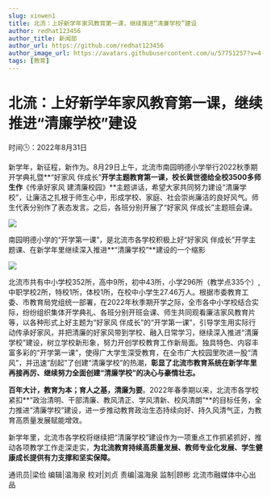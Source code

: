 ```yaml
---
slug: xinwen1
title: 北流：上好新学年家风教育第一课，继续推进“清廉学校”建设
author: redhat123456
author_title: 新闻部
author_url: https://github.com/redhat123456
author_image_url: https://avatars.githubusercontent.com/u/57751257?v=4
tags: [教育]
---
```

# 北流：上好新学年家风教育第一课，继续推进“清廉学校”建设

时间🕒：2022年8月31日

新学年，新征程，新作为。8月29日上午，北流市南园明德小学举行2022秋季期开学典礼暨**“好家风 伴成长”**开学主题教育第一课，校长黄世德给全校3500多师生作**《传承好家风 建清廉校园》**主题讲话，希望大家共同努力建设“清廉学校”，让廉洁之扎根于师生心中，形成学校、家庭、社会崇尚廉洁的良好风气。师生代表分别作了表态发言。之后，各班分别开展了“好家风 伴成长”主题班会课。

![](https://gusteau-prod.xinhuaapp.com/material/original/image/2022/08/31/Y5i2wAwC_1661933456404.jpg?x-oss-process=image/format,jpg/crop,x_0,y_0,w_2400,h_1440/quality,q_80/resize,w_750/watermark,image_bWVkaWFjbG91ZC93YXRlcm1hcmsvMTUvMTEwMTQ3LnBuZz94LW9zcy1wcm9jZXNzPWltYWdlL3Jlc2l6ZSxQXzMwIA,t_80,g_se,x_10,y_10)

南园明德小学的“开学第一课”，是北流市各学校积极上好“好家风 伴成长”开学主题课、在新学年里继续深入推进**“清廉学校”**建设的一个缩影

![](https://gusteau-prod.xinhuaapp.com/material/original/image/2022/08/31/b1ZOrVDP_1661933468096.jpg?x-oss-process=image/format,jpg/crop,x_0,y_160,w_2400,h_1440/quality,q_80/resize,w_750/watermark,image_bWVkaWFjbG91ZC93YXRlcm1hcmsvMTUvMTEwMTQ3LnBuZz94LW9zcy1wcm9jZXNzPWltYWdlL3Jlc2l6ZSxQXzMwIA,t_80,g_se,x_10,y_10)

北流市共有中小学校352所，高中9所，初中43所，小学296所（教学点335个）,中职学校2所，特校1所，体校1所，在校中小学生27.46万人。根据市委教育工委、市教育局党组统一部署，在2022年秋季期开学之际，全市各中小学校结合实际，纷纷组织集体开学典礼、各班分别开班会课、师生共同观看廉洁家风教育片等，以各种形式上好主题为“好家风 伴成长”的“开学第一课”，引导学生用实际行动传承好家风，并把清廉的好家风带到学校、融入日常学习，继续深入推进“清廉学校”建设，树立学校新形象，努力开创学校教育工作新局面。独具特色、内容丰富多彩的“开学第一课”，使得广大学生深受教育，在全市广大校园里吹进一股“清风”，并迅速“刮起”了创建“清廉学校”的热潮，**彰显了北流市教育系统在新学年里再接再厉、继续努力全面创建“清廉学校”的决心与豪情壮志。**

**百年大计，教育为本；育人之基，清廉为要**。2022年春季期以来，北流市各学校紧扣**“政治清明、干部清廉、教风清正、学风清新、校风清朗”**的目标任务，全力推进“清廉学校”建设，进一步推动教育政治生态持续向好、持久风清气正，为教育高质量发展赋能增效。

新学年里，北流市各学校将继续把“清廉学校”建设作为一项重点工作抓紧抓好，推动各项教学工作走深走实，**为北流教育持续高质量发展、教师专业化发展、学生健康成长提供有力支撑和坚实保障。**

通讯员|梁俭
编辑|温海泉
校对|刘贞
责编|温海泉
监制|顾彬
北流市融媒体中心出品
